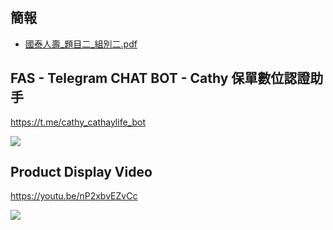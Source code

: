 ## 簡報
- [國泰人壽_題目二_組別二.pdf](https://github.com/JetVayne/FACE_RECONG/blob/master/FSA/%E5%9C%8B%E6%B3%B0%E4%BA%BA%E5%A3%BD_%E9%A1%8C%E7%9B%AE%E4%BA%8C_%E7%B5%84%E5%88%A5%E4%BA%8C.pdf)

## FAS - Telegram CHAT BOT - Cathy 保單數位認證助手
https://t.me/cathy_cathaylife_bot

![](https://i.imgur.com/mF1eJlR.png)

## Product Display Video
https://youtu.be/nP2xbvEZvCc

![](https://i.imgur.com/aCOK6Vu.png)